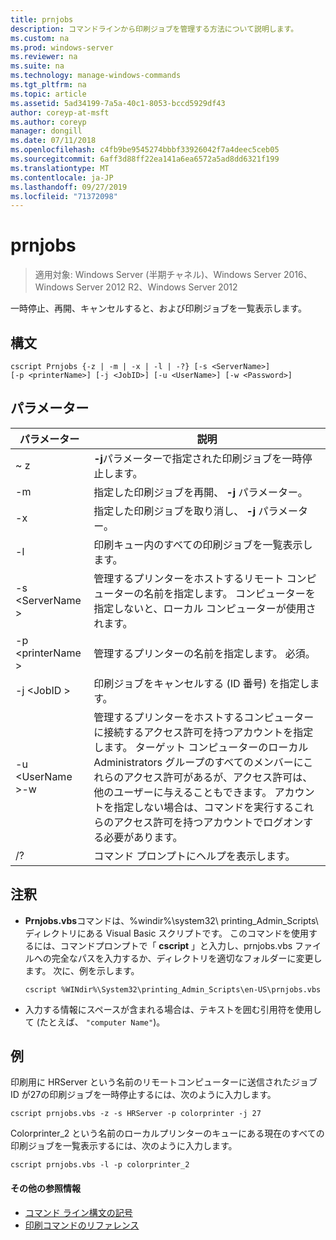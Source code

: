 ```yaml
---
title: prnjobs
description: コマンドラインから印刷ジョブを管理する方法について説明します。
ms.custom: na
ms.prod: windows-server
ms.reviewer: na
ms.suite: na
ms.technology: manage-windows-commands
ms.tgt_pltfrm: na
ms.topic: article
ms.assetid: 5ad34199-7a5a-40c1-8053-bccd5929df43
author: coreyp-at-msft
ms.author: coreyp
manager: dongill
ms.date: 07/11/2018
ms.openlocfilehash: c4fb9be9545274bbbf33926042f7a4deec5ceb05
ms.sourcegitcommit: 6aff3d88ff22ea141a6ea6572a5ad8dd6321f199
ms.translationtype: MT
ms.contentlocale: ja-JP
ms.lasthandoff: 09/27/2019
ms.locfileid: "71372098"
---
```

# <a name="prnjobs"></a>prnjobs

>適用対象: Windows Server (半期チャネル)、Windows Server 2016、Windows Server 2012 R2、Windows Server 2012

一時停止、再開、キャンセルすると、および印刷ジョブを一覧表示します。

## <a name="syntax"></a>構文
```
cscript Prnjobs {-z | -m | -x | -l | -?} [-s <ServerName>] 
[-p <printerName>] [-j <JobID>] [-u <UserName>] [-w <Password>]
```

## <a name="parameters"></a>パラメーター

|          パラメーター           |                                                                                                                                                                                        説明                                                                                                                                                                                        |
|------------------------------|-------------------------------------------------------------------------------------------------------------------------------------------------------------------------------------------------------------------------------------------------------------------------------------------------------------------------------------------------------------------------------------------|
|              ~ z              |                                                                                                                                                                 **-j**パラメーターで指定された印刷ジョブを一時停止します。                                                                                                                                                                 |
|              -m              |                                                                                                                                                                指定した印刷ジョブを再開、 **-j** パラメーター。                                                                                                                                                                 |
|              -x              |                                                                                                                                                                指定した印刷ジョブを取り消し、 **-j** パラメーター。                                                                                                                                                                 |
|              -l              |                                                                                                                                                                        印刷キュー内のすべての印刷ジョブを一覧表示します。                                                                                                                                                                         |
|       -s \<ServerName >       |                                                                                                                  管理するプリンターをホストするリモート コンピューターの名前を指定します。 コンピューターを指定しないと、ローカル コンピューターが使用されます。                                                                                                                  |
|      -p \<printerName >       |                                                                                                                                                           管理するプリンターの名前を指定します。 必須。                                                                                                                                                            |
|         -j \<JobID >          |                                                                                                                                                                印刷ジョブをキャンセルする (ID 番号) を指定します。                                                                                                                                                                 |
| -u \<UserName >-w <Password> | 管理するプリンターをホストするコンピューターに接続するアクセス許可を持つアカウントを指定します。 ターゲット コンピューターのローカル Administrators グループのすべてのメンバーにこれらのアクセス許可があるが、アクセス許可は、他のユーザーに与えることもできます。 アカウントを指定しない場合は、コマンドを実行するこれらのアクセス許可を持つアカウントでログオンする必要があります。 |
|              /?              |                                                                                                                                                                           コマンド プロンプトにヘルプを表示します。                                                                                                                                                                            |

## <a name="remarks"></a>注釈
-   **Prnjobs.vbs**コマンドは、%windir%\system32\ printing_Admin_Scripts\\<language> ディレクトリにある Visual Basic スクリプトです。 このコマンドを使用するには、コマンドプロンプトで「 **cscript** 」と入力し、prnjobs.vbs ファイルへの完全なパスを入力するか、ディレクトリを適切なフォルダーに変更します。 次に、例を示します。
    ```
    cscript %WINdir%\System32\printing_Admin_Scripts\en-US\prnjobs.vbs
    ```
-   入力する情報にスペースが含まれる場合は、テキストを囲む引用符を使用して (たとえば、 `"computer Name"`)。

## <a name="BKMK_examples"></a>例
印刷用に HRServer という名前のリモートコンピューターに送信されたジョブ ID が27の印刷ジョブを一時停止するには、次のように入力します。
```
cscript prnjobs.vbs -z -s HRServer -p colorprinter -j 27
```
Colorprinter_2 という名前のローカルプリンターのキューにある現在のすべての印刷ジョブを一覧表示するには、次のように入力します。
```
cscript prnjobs.vbs -l -p colorprinter_2
```

#### <a name="additional-references"></a>その他の参照情報

-   [コマンド ライン構文の記号](command-line-syntax-key.md)
-   [印刷コマンドのリファレンス](print-command-reference.md)
